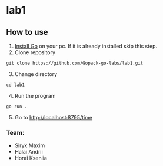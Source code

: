# lab1

## How to use
1. [Install Go](https://go.dev/doc/install) on your pc. If it is already installed skip this step.
2. Clone repository
```
git clone https://github.com/Gopack-go-labs/lab1.git
```
3. Change directory
```
cd lab1
```
4. Run the program
```
go run .
```
5. Go to [http://localhost:8795/time](http://localhost:8795/time)

### Team:
- Siryk Maxim
- Halai Andrii
- Horai Kseniia
